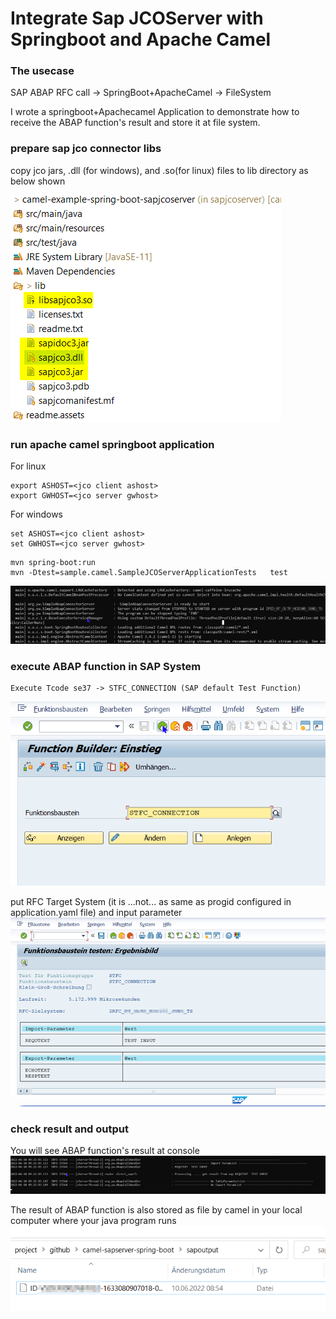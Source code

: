 # Integrate Sap JCOServer with Springboot and Apache Camel 

### The usecase

SAP ABAP RFC call -> SpringBoot+ApacheCamel -> FileSystem

I wrote a  springboot+Apachecamel Application to demonstrate how to receive the ABAP function's result and store it at file system.

### prepare  sap jco connector libs

copy jco jars, .dll (for windows), and .so(for linux) files to lib directory as below shown

![image-jco lib](readme.assets/sapjco.png)
 

### run apache camel springboot application 

For linux
```
export ASHOST=<jco client ashost>
export GWHOST=<jco server gwhost>
```
For windows
```
set ASHOST=<jco client ashost>
set GWHOST=<jco server gwhost>
```

```
mvn spring-boot:run 
mvn -Dtest=sample.camel.SampleJCOServerApplicationTests   test
```
![image-1](readme.assets/Picture1.png)

 
### execute ABAP function in SAP System
```
Execute Tcode se37 -> STFC_CONNECTION (SAP default Test Function) 
```
![image-2](readme.assets/Picture2.png)

put RFC Target System (it is ...not... as same as progid configured in application.yaml file) and input parameter
![image-3](readme.assets/Picture3.png)

### check result and output 

You will see ABAP function's result at console 
![image-4](readme.assets/Picture4.png)

The result of ABAP function is also stored as file by camel in your local computer where your java program runs 
![image-5](readme.assets/Picture5.png)